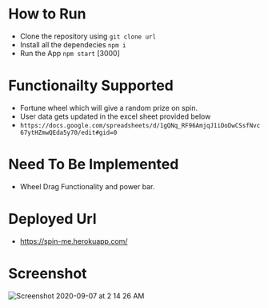 # How to Run

- Clone the repository using `git clone url`
- Install all the dependecies `npm i`
- Run the App `npm start` [3000]

# Functionailty Supported

- Fortune wheel which will give a random prize on spin.
- User data gets updated in the excel sheet provided below
- `https://docs.google.com/spreadsheets/d/1gQNq_RF96AmjqJ1iDoDwCSsfNvc67ytHZmwQEda5y70/edit#gid=0`

# Need To Be Implemented

- Wheel Drag Functionality and power bar.

# Deployed Url
- https://spin-me.herokuapp.com/

# Screenshot
![Screenshot 2020-09-07 at 2 14 26 AM](https://user-images.githubusercontent.com/19689620/92334933-f646ce80-f0af-11ea-8816-c86eb74c4641.png)

